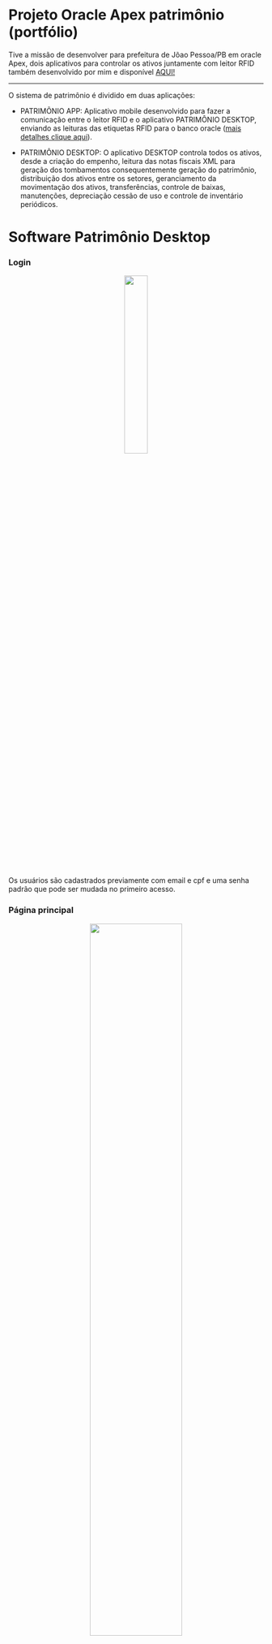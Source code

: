 # Projeto Oracle Apex patrimônio (portfólio)

Tive a missão de desenvolver para prefeitura de Jõao Pessoa/PB em oracle Apex, dois aplicativos para controlar os ativos juntamente com leitor RFID também desenvolvido por mim e
disponível [AQUI!](https://github.com/dev-daniel-amorim/RFID_UHF/blob/main/README.md)

***
O sistema de patrimônio é dividido em duas aplicações:
- PATRIMÕNIO APP: Aplicativo mobile desenvolvido para fazer a comunicação entre o leitor RFID e o aplicativo PATRIMÔNIO DESKTOP, enviando as leituras das etiquetas 
RFID para o banco oracle ([mais detalhes clique aqui](https://github.com/dev-daniel-amorim/RFID_UHF/blob/main/README.md)).

- PATRIMÔNIO DESKTOP: O aplicativo DESKTOP controla todos os ativos, desde a criação do empenho, leitura das notas fiscais XML para geração dos tombamentos consequentemente
geração do patrimônio, distribuição dos ativos entre os setores, geranciamento da movimentação dos ativos, transferências, controle de baixas, manutenções, depreciação cessão de uso
e controle de inventário periódicos.

# Software Patrimônio Desktop
### Login

<p align="center">
  <img src="https://github.com/user-attachments/assets/c3cdfe6a-9c7d-4a65-8ccc-0208bf8b769a" width="30%" />
</p>
Os usuários são cadastrados previamente com email e cpf e uma senha padrão que pode ser mudada no primeiro acesso.

### Página principal
<p align="center">
  <img src="https://github.com/user-attachments/assets/ab8bd39f-0486-447d-ba9f-31f7dac9e112" width="60%" />
</p>

Na página principal o usuário tem acesso direto à informações de seu setor de lotação como:
- Transferências pendentes
- Recebomentos pendentes;
- Total de equipamentos (do seu setor);
- Eventos;
- Cessão de uso;
- Não localizados.

### Menu da página principal
<p align="center">
  <img src="https://github.com/user-attachments/assets/47507ae9-75cd-4862-bca0-de5274be46ce" width="60%" />
</p>

No mega menu, o usuário consegue ver todo o mapa da aplicação e nele é possível navegar entre todas as telas, que são divididas em
categorias:

- cadastros;
- movimentações de equipamentos;
- inventário;
- outros.

### Telas de cadastros
#### Cadastramento de prédios (matriz e filiais)

<p align="center">
  <img src="https://github.com/user-attachments/assets/91fef4b6-a1df-465f-adca-8122497d931c" width="60%" />
</p>

#### Cadastramento de setores/salas

<p align="center">
  <img src="https://github.com/user-attachments/assets/e2fbb1a1-b915-4ed9-bfed-34aaf1fc32fe" width="60%" />
</p>

#### Cadastramento de usuário por sala ou setor

<p align="center">
  <img src="https://github.com/user-attachments/assets/d868442e-0293-4897-9538-3ac25995e982" width="60%" />
</p>



#### Cadastramento Leitor RFID para usuário inventariante

<p align="center">
  <img src="https://github.com/user-attachments/assets/851d88f5-95e0-4c4b-89ec-78398d71f3ca" width="60%" />
</p>
 Nesta tela, cadastramos cada leitor RFID vinculado a um usuário inventariante, essa etapa é muito importante
 pois o leitor RFID só ficará apto a iniciar um invetário se estiver vinculado à pessoa e ela responsável por 
 cada cada entrada de tombamento dos ativos.


### Telas de movimentações de equipamentos
#### Transferir equipamentos

<p align="center">
  <img src="https://github.com/user-attachments/assets/41ff28a8-c33f-4ace-8d81-a1a17a6d693d" width="60%" />
</p>

Nessa tela o usuário consegue fazer a transferência de equipamentos para outros setores ou prédios (matriz ou filiais).

#### Rastrear movimentação

<p align="center">
  <img src="https://github.com/user-attachments/assets/942c0e65-17c6-4385-8db1-1fd6f14547e9" width="60%" />
</p>

Aqui o usuário consegue verificar toda movimentação de um ativo através do seu tombo desde sua criação no patrimônio.

#### Pendência equipamento

<p align="center">
  <img src="https://github.com/user-attachments/assets/c4d5e1dc-862b-4a6f-ae27-b6a2da8f6089" width="60%" />
</p>

Pendências, são as movimentações efetuadas no seu setor/sala, equipamentos transferidos, recebidos ou enviados para eventos ou emprestimos.


#### Não encontrados

<p align="center">
  <img src="https://github.com/user-attachments/assets/a60e17d2-9398-4b92-8139-0f0e1c13e8a1" width="60%" />
</p>

Equipamentos podem ser perder no meio dos processos (transferências, recebimentos, eventos e etc), estes são transferidos para lista
de equipamentos não encontrados até que seja solucionado (encontrado e relocado ou dado baixa).



<hr>
[<< Voltar para página inicial](https://github.com/dev-daniel-amorim)

